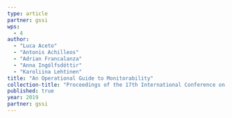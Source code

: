 ```yaml
---
type: article
partner: gssi
wps:
  - 4
author:
  - "Luca Aceto"
  - "Antonis Achilleos"
  - "Adrian Francalanza"
  - "Anna Ingólfsdóttir"
  - "Karoliina Lehtinen"
title: "An Operational Guide to Monitorability"
collection-title: "Proceedings of the 17th International Conference on Software Engineering and Formal Methods (SEFM 2019)"
published: true
year: 2019
partner: gssi
---
```

